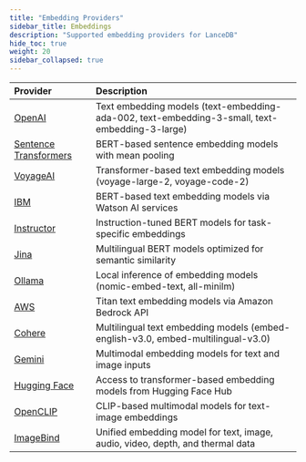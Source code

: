 ```yaml
---
title: "Embedding Providers"
sidebar_title: Embeddings
description: "Supported embedding providers for LanceDB"
hide_toc: true
weight: 20
sidebar_collapsed: true
---
```


| Provider | Description |
|:---------|:------------|
| [OpenAI](/docs/integrations/embedding/openai) | Text embedding models (text-embedding-ada-002, text-embedding-3-small, text-embedding-3-large) |
| [Sentence Transformers](/docs/integrations/embedding/sentence-transformers) | BERT-based sentence embedding models with mean pooling |
| [VoyageAI](/docs/integrations/embedding/voyageai) | Transformer-based text embedding models (voyage-large-2, voyage-code-2) |
| [IBM](/docs/integrations/embedding/ibm) | BERT-based text embedding models via Watson AI services |
| [Instructor](/docs/integrations/embedding/instructor) | Instruction-tuned BERT models for task-specific embeddings |
| [Jina](/docs/integrations/embedding/jina) | Multilingual BERT models optimized for semantic similarity |
| [Ollama](/docs/integrations/embedding/ollama) | Local inference of embedding models (nomic-embed-text, all-minilm) |
| [AWS](/docs/integrations/embedding/aws) | Titan text embedding models via Amazon Bedrock API |
| [Cohere](/docs/integrations/embedding/cohere) | Multilingual text embedding models (embed-english-v3.0, embed-multilingual-v3.0) |
| [Gemini](/docs/integrations/embedding/gemini) | Multimodal embedding models for text and image inputs |
| [Hugging Face](/docs/integrations/embedding/huggingface) | Access to transformer-based embedding models from Hugging Face Hub |
| [OpenCLIP](/docs/integrations/embedding/openclip) | CLIP-based multimodal models for text-image embeddings |
| [ImageBind](/docs/integrations/embedding/imagebind) | Unified embedding model for text, image, audio, video, depth, and thermal data |
